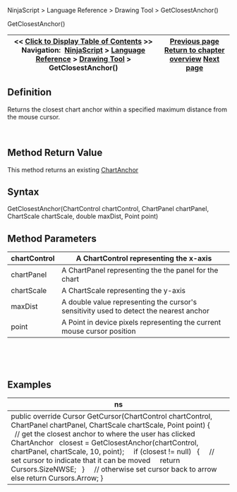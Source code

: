 ﻿


NinjaScript \> Language Reference \> Drawing Tool \> GetClosestAnchor()






















GetClosestAnchor()







| \<\< [Click to Display Table of Contents](getclosestanchor.md) \>\> **Navigation:**     [NinjaScript](ninjascript-1.md) \> [Language Reference](language_reference_wip-1.md) \> [Drawing Tool](drawing_tools-1.md) \> GetClosestAnchor() | [Previous page](getattachedtochartbars-1.md) [Return to chapter overview](drawing_tools-1.md) [Next page](getcursor-1.md) |
| --- | --- |











## Definition


Returns the closest chart anchor within a specified maximum distance from the mouse cursor.


 


## Method Return Value


This method returns an existing [ChartAnchor](chartanchor-1.md)


## 


## Syntax


GetClosestAnchor(ChartControl chartControl, ChartPanel chartPanel, ChartScale chartScale, double maxDist, Point point)


## 


## Method Parameters




| chartControl | A ChartControl representing the x\-axis |
| --- | --- |
| chartPanel | A ChartPanel representing the the panel for the chart |
| chartScale | A ChartScale representing the y\-axis |
| maxDist | A double value representing the cursor's sensitivity used to detect the nearest anchor |
| point | A Point in device pixels representing the current mouse cursor position |



 


 


## Examples




| ns |
| --- |
| public override Cursor GetCursor(ChartControl chartControl, ChartPanel chartPanel, ChartScale chartScale, Point point) {             // get the closest anchor to where the user has clicked    ChartAnchor   closest \= GetClosestAnchor(chartControl, chartPanel, chartScale, 10, point);      if (closest !\= null)    {      // set cursor to indicate that it can be moved      return Cursors.SizeNWSE;    }       // otherwise set cursor back to arrow    else return Cursors.Arrow; } |









